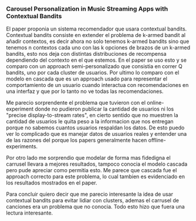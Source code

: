 ### Carousel Personalization in Music Streaming Apps with Contextual Bandits

El paper proponia un sistema recomendador que usara contextual bandits. Contextual bandits consiste en extender el problema de k-armed bandit al añadir contextos, es decir ahora no solo tenemos k-armed bandits sino que tenemos n contextos cada uno con las k opciones de brazos de un k-armed bandits, esto nos deja con distintas distribuciones de recompensa dependiendo del contexto en el que estemos. En el paper se uso esto y se comparo con un approach semi-personalizado que consistia en correr Q bandits, uno por cada cluster de usuarios. Por ultimo lo comparo con el modelo en cascada que es un approach usado para representar el comportamiento de un usuario cuando interactua con recomendaciones en una interfaz y que por lo tanto no ve todas las recomendaciones.

Me parecio sorprendente el problema que tuvieron con el online-experiment donde no pudieron publicar la cantidad de usuarios ni los "precise display-to-stream rates", en cierto sentido que no muestren la cantidad de usuarios le quita peso a la informacion que nos entregan porque no sabemos cuantos usuarios respaldan los datos. De esto puedo ver lo complicado que es manejar datos de usuarios reales y entender una de las razones del porque los papers generalmente hacen offline-experiments.

Por otro lado me sorprendio que modelar de forma mas fidedigna el carrusel llevara a mejores resultados, tampoco conocia el modelo cascada pero pude apreciar como permitia esto. Me parece que cascada fue el approach correcto para este problema, lo cual tambien es evidenciado en los resultados mostrados en el paper.

Para concluir quiero decir que me parecio interesante la idea de usar contextual bandits para evitar lidiar con clusters, ademas el carrusel de canciones era un problema que no conocia. Todo esto hizo que fuera una lectura interesante.



























































